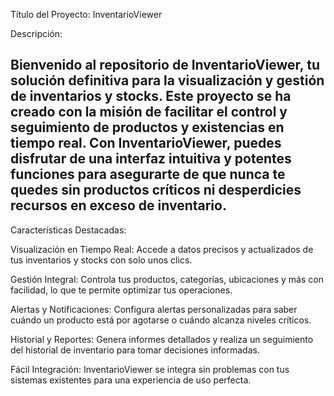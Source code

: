Título del Proyecto: InventarioViewer

Descripción: 

Bienvenido al repositorio de InventarioViewer, tu solución definitiva para la visualización y gestión de inventarios y stocks. Este proyecto se ha creado con la misión de facilitar el control y seguimiento de productos y existencias en tiempo real. Con InventarioViewer, puedes disfrutar de una interfaz intuitiva y potentes funciones para asegurarte de que nunca te quedes sin productos críticos ni desperdicies recursos en exceso de inventario.
------------------------------------------------------------------------------------------------------------
Características Destacadas:

Visualización en Tiempo Real: Accede a datos precisos y actualizados de tus inventarios y stocks con solo unos clics.

Gestión Integral: Controla tus productos, categorías, ubicaciones y más con facilidad, lo que te permite optimizar tus operaciones.

Alertas y Notificaciones: Configura alertas personalizadas para saber cuándo un producto está por agotarse o cuándo alcanza niveles críticos.

Historial y Reportes: Genera informes detallados y realiza un seguimiento del historial de inventario para tomar decisiones informadas.

Fácil Integración: InventarioViewer se integra sin problemas con tus sistemas existentes para una experiencia de uso perfecta.


